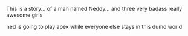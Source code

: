 This is a story... of a man named Neddy... and three very badass really
awesome girls

ned is going to play apex while everyone else stays in this dumd world 
